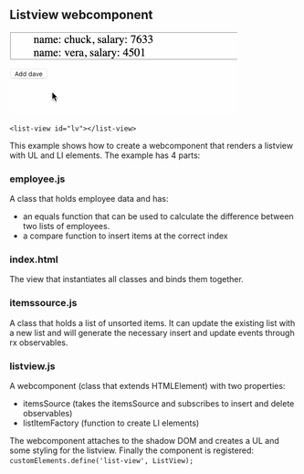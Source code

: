 ## Listview webcomponent

![list](https://github.com/madeinouweland/listview-webcomponent/blob/master/list.gif)

```
<list-view id="lv"></list-view>
```

This example shows how to create a webcomponent that renders a listview with UL and LI elements. The example has 4 parts:

### employee.js

A class that holds employee data and has:
- an equals function that can be used to calculate the difference between two lists of employees.
- a compare function to insert items at the correct index

### index.html

The view that instantiates all classes and binds them together.

### itemssource.js

A class that holds a list of unsorted items. It can update the existing list with a new list and will generate the necessary insert and update events through rx observables.

### listview.js

A webcomponent (class that extends HTMLElement) with two properties:
- itemsSource (takes the itemsSource and subscribes to insert and delete observables)
- listItemFactory (function to create LI elements)

The webcomponent attaches to the shadow DOM and creates a UL and some styling for the listview.
Finally the component is registered: `customElements.define('list-view', ListView);`
